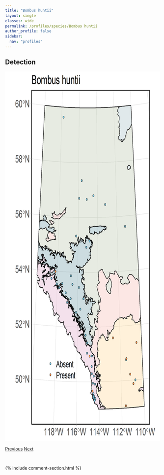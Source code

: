 ```yaml
---
title: "Bombus huntii"
layout: single
classes: wide
permalink: /profiles/species/Bombus huntii
author_profile: false
sidebar:
  nav: "profiles"
---
```


<h2>Detection</h2>

<a href="/assets/figures/species/Bombus huntii/range-map.png">
<img src="/assets/figures/species/Bombus huntii/range-map.png" height = "1200" width = "800">
</a>

<a href="/profiles/species/Bombus frigidus" class="pagination--pager" title="PreviousName">Previous</a> <a href="/profiles/species/Bombus hyperboreus" class="pagination--pager" title="NextName">Next</a>

<p>&nbsp;</p>

{% include comment-section.html %}
